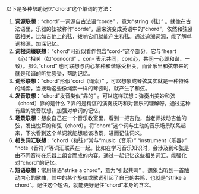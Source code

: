 以下是多种帮助记忆“chord”这个单词的方法：
1. **词源联想**：“chord”一词源自古法语“corde” ，意为“string（弦）” 。就像在古法语里，乐器的弦被称作“corde”，后来演变成英语中的“chord”，依然和弦紧密相关，比如吉他上的弦，拨响它们就能产生和弦。通过追溯词源，能了解单词根源，加深记忆。 
2. **词根词缀联想**：“chord”可近似看作包含“cord-”这个部分，它与“heart（心）”相关（如“concord” ，con- 表示共同，cord心，共同一心即和谐、一致）。那么“chord” 也可联想与内心某种和谐感受相关，而音乐里和弦带来的就是和谐的听觉感受，帮助记忆。 
3. **词形联想**：“chord”形似“cord（绳索）” ，可以想象成琴弦其实就是一种特殊的绳索，当拨动这些像绳索一样的琴弦时，就产生了和弦。 
4. **发音联想**：“chord”发音类似“靠的” 。可以这样联想：弹奏出美妙和弦（chord）靠的是什么？靠的是精湛的演奏技巧和对音乐的理解呀。通过这种有趣的发音联想，加强对单词的记忆。 
5. **场景联想**：想象自己在一个音乐教室里，看到一把吉他，当老师拨动吉他的弦，发出悦耳的和弦（chord）。将“chord”这个词与生动的音乐场景联系起来，下次看到这个单词就能想起该场景，进而记住词义。 
6. **相关词汇联想**：“chord（和弦）”常与“music（音乐）” “instrument（乐器）” “note（音符）”等词汇联系在一起。比如在学习音乐知识时，会涉及到和弦是由不同音符在乐器上组合而成的内容。通过一起记忆这些相关词汇，能强化对“chord”的记忆。 
7. **短语联想**：常用短语“strike a chord”，意为“引起共鸣” 。想象当听到一首触动内心的歌曲，其中的某个旋律或歌词引起了自己的共鸣，也就是“strike a chord”。记住这个短语，就能更好记住“chord”本身的含义。 